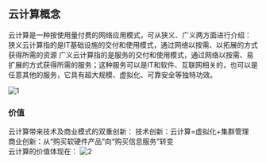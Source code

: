 ## 云计算概念
云计算是一种按使用量付费的网络应用模式，可从狭义、广义两方面进行介绍：
狭义云计算指的是IT基础设施的交付和使用模式，通过网络以按需、以拓展的方式获得所需的资源
广义云计算指的是服务的交付和使用模式，通过网络以按需、易扩展的方式获得所需的服务；这种服务可以是IT和软件、互联网相关的，也可以是任意其他的服务，它具有超大规模、虚拟化、可靠安全等独特功效。

![1](https://github.com/user-attachments/assets/f10cee26-8825-4863-a152-3eded4bad04f)

### 价值
云计算带来技术及商业模式的双重创新： 
  技术创新：云计算=虚拟化+集群管理  
  商业创新：从“购买软硬件产品”向“购买信息服务”转变  
云计算的价值体现在：
![2](https://github.com/user-attachments/assets/864fa910-cc89-4ade-b0ea-5ca8d5695e4d)

